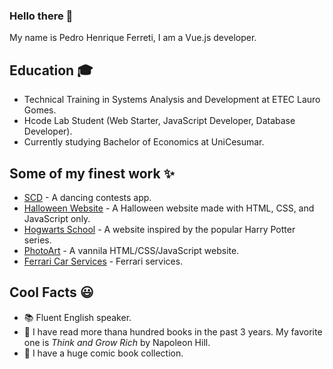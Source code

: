 ### Hello there :wave:

My name is Pedro Henrique Ferreti, I am a Vue.js developer.

## Education :mortar_board:

* Technical Training in Systems Analysis and Development at ETEC Lauro Gomes.
* Hcode Lab Student (Web Starter, JavaScript Developer, Database Developer).
* Currently studying Bachelor of Economics at UniCesumar.

## Some of my finest work :sparkles:

* [SCD](https://appscd.netlify.app/) - A dancing contests app.
* [Halloween Website](https://pedro-halloween-website.vercel.app/) - A Halloween website made with HTML, CSS, and JavaScript only.
* [Hogwarts School](https://hogwarts-school-of-wizardry.vercel.app/) - A website inspired by the popular Harry Potter series.
* [PhotoArt](https://photoart-lab.firebaseapp.com/) - A vannila HTML/CSS/JavaScript website.
* [Ferrari Car Services](https://ferrari-firebase.web.app/index.html) - Ferrari services.

## Cool Facts :smiley:

- :books: Fluent English speaker.
- 📕 I have read more thana  hundred books in the past 3 years. My favorite one is *Think and Grow Rich* by Napoleon Hill.
- :jigsaw: I have a huge comic book collection.
